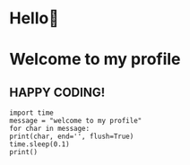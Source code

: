 # Hello👋

# Welcome to my  profile

## HAPPY CODING!

```
import time
message = "welcome to my profile"
for char in message:
print(char, end='', flush=True)
time.sleep(0.1)
print()
```
